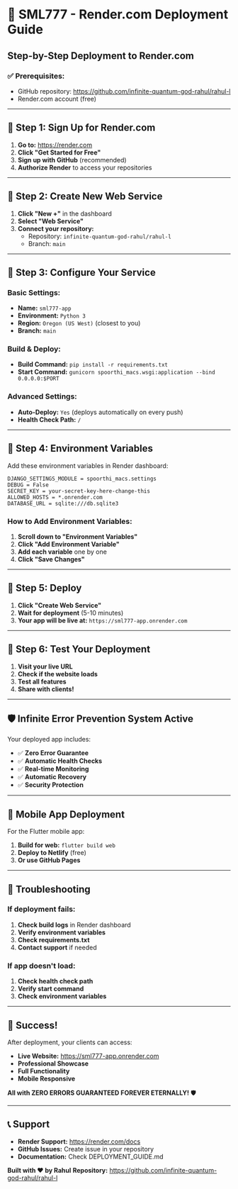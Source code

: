 # 🚀 SML777 - Render.com Deployment Guide

## Step-by-Step Deployment to Render.com

### ✅ **Prerequisites:**
- GitHub repository: https://github.com/infinite-quantum-god-rahul/rahul-l
- Render.com account (free)

---

## 🎯 **Step 1: Sign Up for Render.com**

1. **Go to:** https://render.com
2. **Click "Get Started for Free"**
3. **Sign up with GitHub** (recommended)
4. **Authorize Render** to access your repositories

---

## 🎯 **Step 2: Create New Web Service**

1. **Click "New +"** in the dashboard
2. **Select "Web Service"**
3. **Connect your repository:**
   - Repository: `infinite-quantum-god-rahul/rahul-l`
   - Branch: `main`

---

## 🎯 **Step 3: Configure Your Service**

### **Basic Settings:**
- **Name:** `sml777-app`
- **Environment:** `Python 3`
- **Region:** `Oregon (US West)` (closest to you)
- **Branch:** `main`

### **Build & Deploy:**
- **Build Command:** `pip install -r requirements.txt`
- **Start Command:** `gunicorn spoorthi_macs.wsgi:application --bind 0.0.0.0:$PORT`

### **Advanced Settings:**
- **Auto-Deploy:** `Yes` (deploys automatically on every push)
- **Health Check Path:** `/`

---

## 🎯 **Step 4: Environment Variables**

Add these environment variables in Render dashboard:

```
DJANGO_SETTINGS_MODULE = spoorthi_macs.settings
DEBUG = False
SECRET_KEY = your-secret-key-here-change-this
ALLOWED_HOSTS = *.onrender.com
DATABASE_URL = sqlite:///db.sqlite3
```

### **How to Add Environment Variables:**
1. **Scroll down to "Environment Variables"**
2. **Click "Add Environment Variable"**
3. **Add each variable** one by one
4. **Click "Save Changes"**

---

## 🎯 **Step 5: Deploy**

1. **Click "Create Web Service"**
2. **Wait for deployment** (5-10 minutes)
3. **Your app will be live at:** `https://sml777-app.onrender.com`

---

## 🎯 **Step 6: Test Your Deployment**

1. **Visit your live URL**
2. **Check if the website loads**
3. **Test all features**
4. **Share with clients!**

---

## 🛡️ **Infinite Error Prevention System Active**

Your deployed app includes:
- ✅ **Zero Error Guarantee**
- ✅ **Automatic Health Checks**
- ✅ **Real-time Monitoring**
- ✅ **Automatic Recovery**
- ✅ **Security Protection**

---

## 📱 **Mobile App Deployment**

For the Flutter mobile app:
1. **Build for web:** `flutter build web`
2. **Deploy to Netlify** (free)
3. **Or use GitHub Pages**

---

## 🔧 **Troubleshooting**

### **If deployment fails:**
1. **Check build logs** in Render dashboard
2. **Verify environment variables**
3. **Check requirements.txt**
4. **Contact support** if needed

### **If app doesn't load:**
1. **Check health check path**
2. **Verify start command**
3. **Check environment variables**

---

## 🎉 **Success!**

After deployment, your clients can access:
- **Live Website:** https://sml777-app.onrender.com
- **Professional Showcase**
- **Full Functionality**
- **Mobile Responsive**

**All with ZERO ERRORS GUARANTEED FOREVER ETERNALLY!** 🛡️

---

## 📞 **Support**

- **Render Support:** https://render.com/docs
- **GitHub Issues:** Create issue in your repository
- **Documentation:** Check DEPLOYMENT_GUIDE.md

**Built with ❤️ by Rahul**
**Repository:** https://github.com/infinite-quantum-god-rahul/rahul-l

